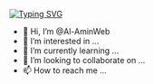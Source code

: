 [![Typing SVG](https://readme-typing-svg.demolab.com/?lines=Learning+Web+Development;Always+Learning+New+things)](https://git.io/typing-svg)

- 👋 Hi, I’m @Al-AminWeb
- 👀 I’m interested in ...
- 🌱 I’m currently learning ...
- 💞️ I’m looking to collaborate on ...
- 📫 How to reach me ...

<!---
Al-AminWeb/Al-AminWeb is a ✨ special ✨ repository because its `README.md` (this file) appears on your GitHub profile.
You can click the Preview link to take a look at your changes.
--->
